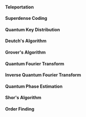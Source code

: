 #### Teleportation

#### Superdense Coding

#### Quantum Key Distribution

#### Deutch's Algorithm


#### Grover's Algorithm

#### Quantum Fourier Transform

#### Inverse Quantum Fourier Transform

#### Quantum Phase Estimation

#### Shor's Algorithm

#### Order Finding

